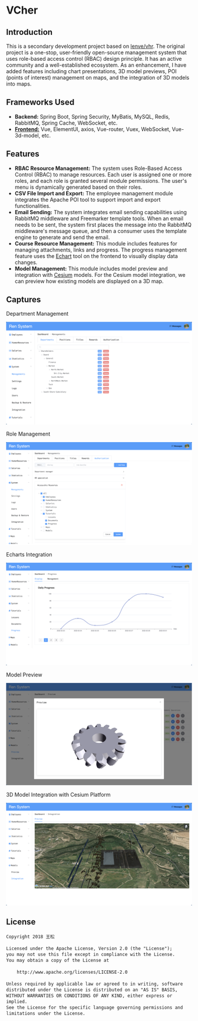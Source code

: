 # VCher

## Introduction

This is a secondary development project based on [lenve/vhr](https://github.com/lenve/vhr). The original project is a one-stop, user-friendly open-source management system that uses role-based access control (RBAC) design principle. It has an active community and a well-established ecosystem. As an enhancement, I have added features including chart presentations, 3D model previews, POI (points of interest) management on maps, and the integration of 3D models into maps.

## Frameworks Used

- **Backend:** Spring Boot, Spring Security, MyBatis, MySQL, Redis, RabbitMQ, Spring Cache, WebSocket, etc.
- [**Frontend:**](https://github.com/egu0/vcher-web) Vue, ElementUI, axios, Vue-router, Vuex, WebSocket, Vue-3d-model, etc.

## Features

- **RBAC Resource Management:** The system uses Role-Based Access Control (RBAC) to manage resources. Each user is assigned one or more roles, and each role is granted several module permissions. The user's menu is dynamically generated based on their roles.
- **CSV File Import and Export:** The employee management module integrates the Apache POI tool to support import and export functionalities.
- **Email Sending:** The system integrates email sending capabilities using RabbitMQ middleware and Freemarker template tools. When an email needs to be sent, the system first places the message into the RabbitMQ middleware's message queue, and then a consumer uses the template engine to generate and send the email.
- **Course Resource Management:** This module includes features for managing attachments, links and progress. The progress management feature uses the [Echart](https://echarts.apache.org/en/index.html) tool on the frontend to visually display data changes.
- **Model Management:** This module includes model preview and integration with [Cesium](https://cesium.com/) models. For the Cesium model integration, we can preview how existing models are displayed on a 3D map.



## Captures

Department Management

![department](./images/department.png)



Role Management

![rbac](./images/rbac.png)



Echarts Integration

![echarts integration](./images/m-progress.png)



Model Preview

![m-model-preview](./images/m-model-preview.png )



3D Model Integration with Cesium Platform

![integration](./images/m-integration.png)


## License

    Copyright 2018 王松

    Licensed under the Apache License, Version 2.0 (the "License");
    you may not use this file except in compliance with the License.
    You may obtain a copy of the License at

        http://www.apache.org/licenses/LICENSE-2.0

    Unless required by applicable law or agreed to in writing, software
    distributed under the License is distributed on an "AS IS" BASIS,
    WITHOUT WARRANTIES OR CONDITIONS OF ANY KIND, either express or implied.
    See the License for the specific language governing permissions and
    limitations under the License.
 